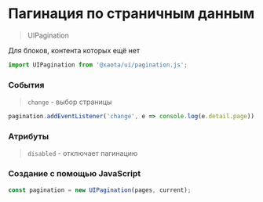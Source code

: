 # Пагинация по страничным данным

> UIPagination

Для блоков, контента которых ещё нет

```javascript
import UIPagination from '@xaota/ui/pagination.js';
```

<ui-html>
  <ui-pagination pages="25" current="11" />
</ui-html>


### События
> `change` - выбор страницы

```javascript
pagination.addEventListener('change', e => console.log(e.detail.page));
```

### Атрибуты
> `disabled` - отключает пагинацию

### Создание с помощью JavaScript
```javascript
const pagination = new UIPagination(pages, current);
```
